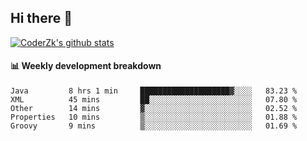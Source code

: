## Hi there 👋

[![CoderZk's github stats](https://github-readme-stats.vercel.app/api?username=zhoukuo123&show_icons=true&count_private=true)](https://github.com/anuraghazra/github-readme-stats)

#### :bar_chart: Weekly development breakdown

<!--START_SECTION:waka-->
```text
Java         8 hrs 1 min     ████████████████████▓░░░░   83.23 % 
XML          45 mins         ██░░░░░░░░░░░░░░░░░░░░░░░   07.80 % 
Other        14 mins         ▓░░░░░░░░░░░░░░░░░░░░░░░░   02.52 % 
Properties   10 mins         ▒░░░░░░░░░░░░░░░░░░░░░░░░   01.88 % 
Groovy       9 mins          ▒░░░░░░░░░░░░░░░░░░░░░░░░   01.69 % 
```
<!--END_SECTION:waka-->
